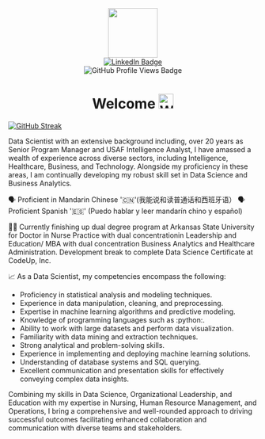 <div id="header" align="center">
  <img src="https://media1.giphy.com/media/3kPDmoWdBpQPNhCnUG/200.webp?cid=ecf05e47dyw5aujrk459ggcauyw5krfq3ddt9p7ykld28crb&ep=v1_gifs_related&rid=200.webp&ct=s" width="100"/>
</div>

<div id="linkedin-badge" align="center">
  <a href="https://www.linkedin.com/in/annie-carter-941975a5/">
    <img src="https://img.shields.io/badge/LinkedIn-blue?style=for-the-badge&logo=linkedin&logoColor=white" alt="LinkedIn Badge"/>
  </a>
</div>

<div id="github-badge" align="center">
  <img src="https://komarev.com/ghpvc/?username=annie-carter&style=flat-square&color=blue" alt="GitHub Profile Views Badge"/>
</div>

<div id="greeting" align="center">
  <h1>
    Welcome
    <img src="https://media.giphy.com/media/hvRJCLFzcasrR4ia7z/giphy.gif" width="30px" alt="Waving Hand Emoji"/>
  </h1>
</div>



[![GitHub Streak](http://github-readme-streak-stats.herokuapp.com?user=annie-carter&theme=dark&background=000000)](https://git.io/streak-stats) 

Data Scientist with an extensive background including, over 20 years as Senior Program Manager and USAF Intelligence Analyst, I have amassed a wealth of experience across diverse sectors, including Intelligence, Healthcare, Business, and Technology. Alongside my proficiency in these areas, I am continually developing my robust skill set in Data Science and Business Analytics. 

🗣️ Proficient in Mandarin Chinese '🇨🇳'(我能说和读普通话和西班牙语）
🗣️ Proficient Spanish '🇪🇸' (Puedo hablar y leer mandarín chino y español)

👩‍🎓 Currently finishing up dual degree program at Arkansas State University for Doctor in Nurse Practice with dual concentrationin Leadership and Education/ MBA with dual concentration Business Analytics and Healthcare Administration. Development break to complete Data Science Certificate at CodeUp, Inc.

📈 As a Data Scientist, my competencies encompass the following:

* Proficiency in statistical analysis and modeling techniques.
* Experience in data manipulation, cleaning, and preprocessing.
* Expertise in machine learning algorithms and predictive modeling.
*  Knowledge of programming languages such as :python:.
* Ability to work with large datasets and perform data visualization.
* Familiarity with data mining and extraction techniques.
* Strong analytical and problem-solving skills.
* Experience in implementing and deploying machine learning solutions.
* Understanding of database systems and SQL querying.
* Excellent communication and presentation skills for effectively conveying complex data insights.


Combining my skills in Data Science, Organizational Leadership, and Education with my expertise in Nursing,  Human Resource Management, and Operations, I bring a comprehensive and well-rounded approach to driving successful outcomes facilitating enhanced collaboration and communication with diverse teams and stakeholders.
